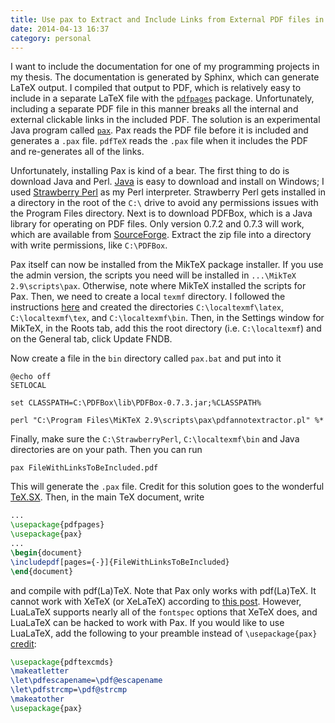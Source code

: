 ```yaml
---
title: Use pax to Extract and Include Links from External PDF files in LaTeX on Windows
date: 2014-04-13 16:37
category: personal
---
```


I want to include the documentation for one of my programming projects in my
thesis. The documentation is generated by Sphinx, which can generate LaTeX
output. I compiled that output to PDF, which is relatively easy to include in a
separate LaTeX file with the [`pdfpages`][1] package. Unfortunately, including a
separate PDF file in this manner breaks all the internal and external clickable
links in the included PDF. The solution is an experimental Java program called
[`pax`][2]. Pax reads the PDF file before it is included and generates a `.pax`
file. `pdfTeX` reads the `.pax` file when it includes the PDF and re-generates
all of the links.<!--more-->

Unfortunately, installing Pax is kind of a bear. The first thing to do is
download Java and Perl. [Java](http://java.com) is easy to download and install
on Windows; I used [Strawberry Perl][3] as my Perl interpreter. Strawberry Perl
gets installed in a directory in the root of the `C:\` drive to avoid any
permissions issues with the Program Files directory. Next is to download PDFBox,
which is a Java library for operating on PDF files. Only version 0.7.2 and 0.7.3
will work, which are available from [SourceForge][4]. Extract the zip file into
a directory with write permissions, like `C:\PDFBox`.

Pax itself can now be installed from the MikTeX package installer. If you use
the admin version, the scripts you need will be installed in `...\MikTeX
2.9\scripts\pax`. Otherwise, note where MikTeX installed the scripts for Pax.
Then, we need to create a local `texmf` directory. I followed the instructions
[here][5] and created the directories `C:\localtexmf\latex`,
`C:\localtexmf\tex`, and `C:\localtexmf\bin`. Then, in the Settings window for
MikTeX, in the Roots tab, add this the root directory (i.e. `C:\localtexmf`) and
on the General tab, click Update FNDB.

Now create a file in the `bin` directory called `pax.bat` and put into it

```batch
@echo off
SETLOCAL

set CLASSPATH=C:\PDFBox\lib\PDFBox-0.7.3.jar;%CLASSPATH%

perl "C:\Program Files\MiKTeX 2.9\scripts\pax\pdfannotextractor.pl" %*
```

Finally, make sure the `C:\StrawberryPerl`, `C:\localtexmf\bin` and Java
directories are on your path. Then you can run

```batch
pax FileWithLinksToBeIncluded.pdf
```

This will generate the `.pax` file. Credit for this solution goes to the
wonderful [TeX.SX][6]. Then, in the main TeX document, write

```latex
...
\usepackage{pdfpages}
\usepackage{pax}
...
\begin{document}
\includepdf[pages={-}]{FileWithLinksToBeIncluded}
\end{document}
```

and compile with pdf(La)TeX. Note that Pax only works with pdf(La)TeX. It cannot
work with XeTeX (or XeLaTeX) according to [this post][7]. However, LuaLaTeX
supports nearly all of the `fontspec` options that XeTeX does, and LuaLaTeX can
be hacked to work with Pax. If you would like to use LuaLaTeX, add the following
to your preamble instead of `\usepackage{pax}` [credit][8]:

```latex
\usepackage{pdftexcmds}
\makeatletter
\let\pdfescapename=\pdf@escapename
\let\pdfstrcmp=\pdf@strcmp
\makeatother
\usepackage{pax}
```

[1]: http://www.ctan.org/pkg/pdfpages
[2]: http://dante.ctan.org/tex-archive/help/Catalogue/entries/pax.html
[3]: http://strawberryperl.com/
[4]: http://sourceforge.net/project/showfiles.php?group_id=78314
[5]: http://tex.stackexchange.com/questions/69483/create-a-local-texmf-tree-in-miktex
[6]: http://tex.stackexchange.com/a/79082/32374
[7]: http://tex.stackexchange.com/questions/60201/getting-pax-pdfpages-to-work-with-xelatex
[8]: http://tex.stackexchange.com/a/60211/32374
